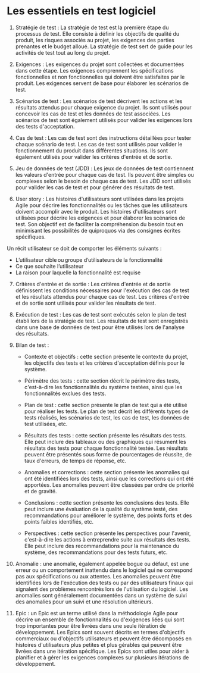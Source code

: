 # Les essentiels en test logiciel  
1. Stratégie de test : La stratégie de test est la première étape du processus de test. Elle consiste à définir les objectifs de qualité du produit, les risques associés au projet, les exigences des parties prenantes et le budget alloué. La stratégie de test sert de guide pour les activités de test tout au long du projet.

2. Exigences : Les exigences du projet sont collectées et documentées dans cette étape. Les exigences comprennent les spécifications fonctionnelles et non fonctionnelles qui doivent être satisfaites par le produit. Les exigences servent de base pour élaborer les scénarios de test.

3. Scénarios de test : Les scénarios de test décrivent les actions et les résultats attendus pour chaque exigence du projet. Ils sont utilisés pour concevoir les cas de test et les données de test associées. Les scénarios de test sont également utilisés pour valider les exigences lors des tests d'acceptation.

4. Cas de test : Les cas de test sont des instructions détaillées pour tester chaque scénario de test. Les cas de test sont utilisés pour valider le fonctionnement du produit dans différentes situations. Ils sont également utilisés pour valider les critères d'entrée et de sortie.

5. Jeu de données de test (JDD) : Les jeux de données de test contiennent les valeurs d'entrée pour chaque cas de test. Ils peuvent être simples ou complexes selon le besoin de chaque cas de test. Les JDD sont utilisés pour valider les cas de test et pour générer des résultats de test.

6. User story : Les histoires d'utilisateurs sont utilisées dans les projets Agile pour décrire les fonctionnalités ou les tâches que les utilisateurs doivent accomplir avec le produit. Les histoires d'utilisateurs sont utilisées pour décrire les exigences et pour élaborer les scénarios de test. Son objectif est de faciliter la compréhension du besoin tout en minimisant les possibilités de quiproquos via des consignes écrites spécifiques.

Un récit utilisateur se doit de comporter les éléments suivants :  

- L’utilisateur cible ou groupe d’utilisateurs de la fonctionnalité
- Ce que souhaite l’utilisateur
- La raison pour laquelle la fonctionnalité est requise

7. Critères d'entrée et de sortie : Les critères d'entrée et de sortie définissent les conditions nécessaires pour l'exécution des cas de test et les résultats attendus pour chaque cas de test. Les critères d'entrée et de sortie sont utilisés pour valider les résultats de test.

8. Exécution de test : Les cas de test sont exécutés selon le plan de test établi lors de la stratégie de test. Les résultats de test sont enregistrés dans une base de données de test pour être utilisés lors de l'analyse des résultats.

9. Bilan de test :  
    - Contexte et objectifs : cette section présente le contexte du projet, les objectifs des tests et les critères d'acceptation définis pour le système.

    - Périmètre des tests : cette section décrit le périmètre des tests, c'est-à-dire les fonctionnalités du système testées, ainsi que les fonctionnalités exclues des tests.

    - Plan de test : cette section présente le plan de test qui a été utilisé pour réaliser les tests. Le plan de test décrit les différents types de tests réalisés, les scénarios de test, les cas de test, les données de test utilisées, etc.

    - Résultats des tests : cette section présente les résultats des tests. Elle peut inclure des tableaux ou des graphiques qui résument les résultats des tests pour chaque fonctionnalité testée. Les résultats peuvent être présentés sous forme de pourcentages de réussite, de taux d'erreurs, de temps de réponse, etc.

    - Anomalies et corrections : cette section présente les anomalies qui ont été identifiées lors des tests, ainsi que les corrections qui ont été apportées. Les anomalies peuvent être classées par ordre de priorité et de gravité.

    - Conclusions : cette section présente les conclusions des tests. Elle peut inclure une évaluation de la qualité du système testé, des recommandations pour améliorer le système, des points forts et des points faibles identifiés, etc.

    - Perspectives : cette section présente les perspectives pour l'avenir, c'est-à-dire les actions à entreprendre suite aux résultats des tests. Elle peut inclure des recommandations pour la maintenance du système, des recommandations pour des tests futurs, etc.

10. Anomalie : une anomalie, également appelée bogue ou défaut, est une erreur ou un comportement inattendu dans le logiciel qui ne correspond pas aux spécifications ou aux attentes. Les anomalies peuvent être identifiées lors de l'exécution des tests ou par des utilisateurs finaux qui signalent des problèmes rencontrés lors de l'utilisation du logiciel. Les anomalies sont généralement documentées dans un système de suivi des anomalies pour un suivi et une résolution ultérieurs.

11. Epic : un Epic est un terme utilisé dans la méthodologie Agile pour décrire un ensemble de fonctionnalités ou d'exigences liées qui sont trop importantes pour être livrées dans une seule itération de développement. Les Epics sont souvent décrits en termes d'objectifs commerciaux ou d'objectifs utilisateurs et peuvent être décomposés en histoires d'utilisateurs plus petites et plus gérables qui peuvent être livrées dans une itération spécifique. Les Epics sont utiles pour aider à planifier et à gérer les exigences complexes sur plusieurs itérations de développement.